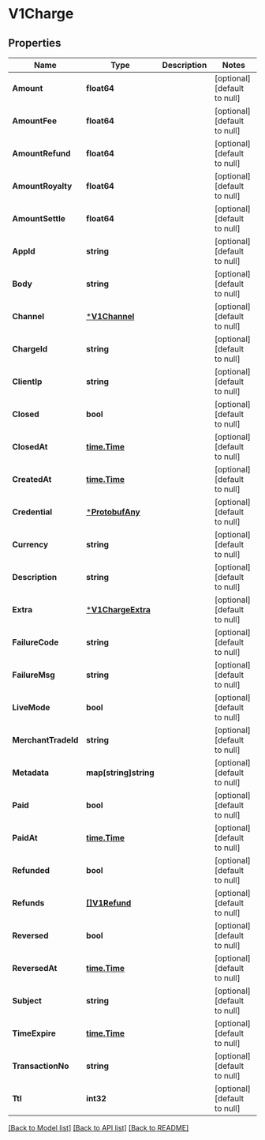 # V1Charge

## Properties
Name | Type | Description | Notes
------------ | ------------- | ------------- | -------------
**Amount** | **float64** |  | [optional] [default to null]
**AmountFee** | **float64** |  | [optional] [default to null]
**AmountRefund** | **float64** |  | [optional] [default to null]
**AmountRoyalty** | **float64** |  | [optional] [default to null]
**AmountSettle** | **float64** |  | [optional] [default to null]
**AppId** | **string** |  | [optional] [default to null]
**Body** | **string** |  | [optional] [default to null]
**Channel** | [***V1Channel**](v1Channel.md) |  | [optional] [default to null]
**ChargeId** | **string** |  | [optional] [default to null]
**ClientIp** | **string** |  | [optional] [default to null]
**Closed** | **bool** |  | [optional] [default to null]
**ClosedAt** | [**time.Time**](time.Time.md) |  | [optional] [default to null]
**CreatedAt** | [**time.Time**](time.Time.md) |  | [optional] [default to null]
**Credential** | [***ProtobufAny**](protobufAny.md) |  | [optional] [default to null]
**Currency** | **string** |  | [optional] [default to null]
**Description** | **string** |  | [optional] [default to null]
**Extra** | [***V1ChargeExtra**](v1ChargeExtra.md) |  | [optional] [default to null]
**FailureCode** | **string** |  | [optional] [default to null]
**FailureMsg** | **string** |  | [optional] [default to null]
**LiveMode** | **bool** |  | [optional] [default to null]
**MerchantTradeId** | **string** |  | [optional] [default to null]
**Metadata** | **map[string]string** |  | [optional] [default to null]
**Paid** | **bool** |  | [optional] [default to null]
**PaidAt** | [**time.Time**](time.Time.md) |  | [optional] [default to null]
**Refunded** | **bool** |  | [optional] [default to null]
**Refunds** | [**[]V1Refund**](v1Refund.md) |  | [optional] [default to null]
**Reversed** | **bool** |  | [optional] [default to null]
**ReversedAt** | [**time.Time**](time.Time.md) |  | [optional] [default to null]
**Subject** | **string** |  | [optional] [default to null]
**TimeExpire** | [**time.Time**](time.Time.md) |  | [optional] [default to null]
**TransactionNo** | **string** |  | [optional] [default to null]
**Ttl** | **int32** |  | [optional] [default to null]

[[Back to Model list]](../README.md#documentation-for-models) [[Back to API list]](../README.md#documentation-for-api-endpoints) [[Back to README]](../README.md)


